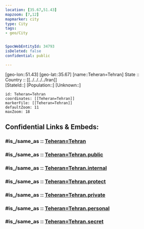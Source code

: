 ```yaml
---
location: [35.67,51.43] 
mapzoom: [7,12] 
mapmarker: city 
type: City
tags:
- geo/City


SpocWebEntityId: 34793
isDeleted: false
confidential: public

---
```

[geo-lon::51.43] 
[geo-lat::35.67] 
[name::Teheran=Tehran] 
State ::  
Country :: [[../../../../Iran]]  
[StateId::] 
[Population::] 
[Unknown::] 


```leaflet
id: Teheran=Tehran
coordinates: [[Teheran=Tehran]] 
markerFile: [[Teheran=Tehran]] 
defaultZoom: 11 
maxZoom: 18
```


## Confidential Links & Embeds: 

### #is_/same_as :: [Teheran=Tehran](/_Standards/Earth/Continent/Asia/Asia~West/Iran/provinces~Iran/Tehran/City/Teheran=Tehran.md) 

### #is_/same_as :: [Teheran=Tehran.public](/_public/Earth/Continent/Asia/Asia~West/Iran/provinces~Iran/Tehran/City/Teheran=Tehran.public.md) 

### #is_/same_as :: [Teheran=Tehran.internal](/_internal/Earth/Continent/Asia/Asia~West/Iran/provinces~Iran/Tehran/City/Teheran=Tehran.internal.md) 

### #is_/same_as :: [Teheran=Tehran.protect](/_protect/Earth/Continent/Asia/Asia~West/Iran/provinces~Iran/Tehran/City/Teheran=Tehran.protect.md) 

### #is_/same_as :: [Teheran=Tehran.private](/_private/Earth/Continent/Asia/Asia~West/Iran/provinces~Iran/Tehran/City/Teheran=Tehran.private.md) 

### #is_/same_as :: [Teheran=Tehran.personal](/_personal/Earth/Continent/Asia/Asia~West/Iran/provinces~Iran/Tehran/City/Teheran=Tehran.personal.md) 

### #is_/same_as :: [Teheran=Tehran.secret](/_secret/Earth/Continent/Asia/Asia~West/Iran/provinces~Iran/Tehran/City/Teheran=Tehran.secret.md)

